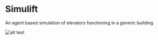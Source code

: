 # Simulift
An agent based simulation of elevators functioning in a generic building

![alt text](https://github.com/mattianeroni/simulift/img.png)
